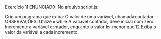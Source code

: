 Exercício 11
ENUNCIADO:
No arquivo script.js:

Crie um programa que exiba:
O valor de uma variável, chamada contador
OBSERVAÇÕES:
Utilize o while
A variável contador, deve iniciar com zero
Incremente a variável contador, enquanto o valor for menor que 12
Exiba o valor da variável a cada incremento
